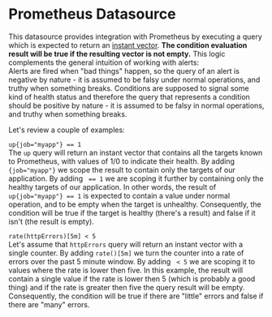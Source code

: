 # Prometheus Datasource

This datasource provides integration with Prometheus by executing a query which is expected to return an [instant vector](https://prometheus.io/docs/prometheus/latest/querying/basics/#instant-vector-selectors). **The condition evaluation result will be true if the resulting vector is not empty.** This logic complements the general intuition of working with alerts:  
Alerts are fired when "bad things" happen, so the query of an alert is negative by nature - it is assumed to be falsy under normal operations, and truthy when something breaks. Conditions are supposed to signal some kind of health status and therefore the query that represents a condition should be positive by nature - it is assumed to be falsy in normal operations, and truthy when something breaks.

Let's review a couple of examples:

`up{job="myapp"} == 1`  
The `up` query will return an instant vector that contains all the targets known to Prometheus, with values of 1/0 to indicate their health. By adding `{job="myapp"}` we scope the result to contain only the targets of our application. By adding ` == 1` we are scoping it further by containing only the healthy targets of our application. In other words, the result of `up{job="myapp"} == 1` is expected to contain a value under normal operation, and to be empty when the target is unhealthy. Consequently, the condition will be true if the target is healthy (there's a result) and false if it isn't  (the result is empty).

`rate(httpErrors)[5m] < 5`  
Let's assume that `httpErrors` query will return an instant vector with a single counter. By adding `rate()[5m]` we turn the counter into a rate of errors over the past 5 minute window. By adding ` < 5` we are scoping it to values where the rate is lower then five. In this example, the result will contain a single value if the rate is lower then 5 (which is probably a good thing) and if the rate is greater then five the query result will be empty. Consequently, the condition will be true if there are "little" errors and false if there are "many" errors.